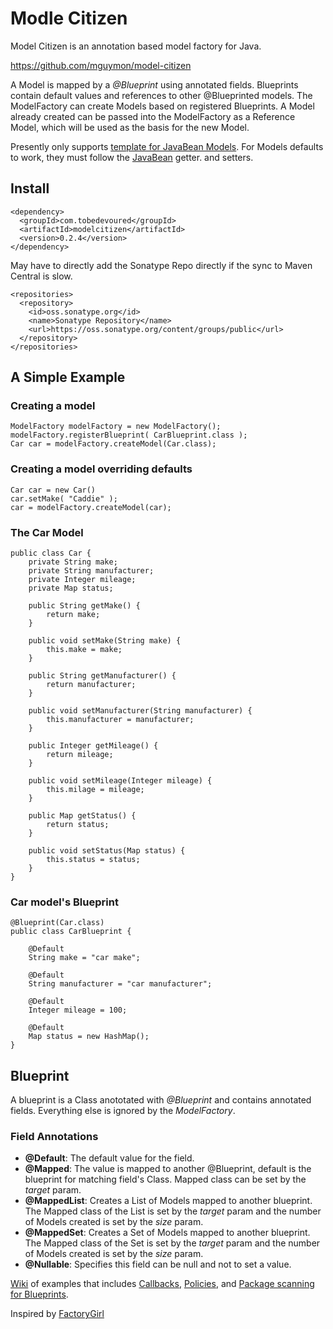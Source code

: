 # Modle Citizen

Model Citizen is an annotation based model factory for Java.

https://github.com/mguymon/model-citizen

A Model is mapped by a _@Blueprint_ using annotated fields. Blueprints contain 
default values and references to other @Blueprinted models. The ModelFactory can 
create Models based on registered Blueprints. A Model already created can be
passed into the ModelFactory as a Reference Model, which will be used as the basis
for the new Model. 

Presently only supports [template for JavaBean Models](https://github.com/mguymon/model-citizen/blob/master/src/main/java/com/slackworks/modelcitizen/template/JavaBeanTemplate.java). For Models defaults to work, they must follow the [JavaBean](http://en.wikibooks.org/wiki/Java_Programming/Java_Beans) getter. and setters.

## Install

    <dependency>
      <groupId>com.tobedevoured</groupId>
      <artifactId>modelcitizen</artifactId>
      <version>0.2.4</version>
    </dependency>
    
May have to directly add the Sonatype Repo directly if the sync to Maven Central
is slow.

    <repositories>
      <repository>
        <id>oss.sonatype.org</id>
        <name>Sonatype Repository</name>
        <url>https://oss.sonatype.org/content/groups/public</url>
      </repository>
    </repositories>

## A Simple Example

### Creating a model

    ModelFactory modelFactory = new ModelFactory();
    modelFactory.registerBlueprint( CarBlueprint.class );
    Car car = modelFactory.createModel(Car.class);

### Creating a model overriding defaults

    Car car = new Car()
    car.setMake( "Caddie" );
    car = modelFactory.createModel(car);

### The Car Model

    public class Car {
        private String make;
        private String manufacturer;
        private Integer mileage;
        private Map status;
    
        public String getMake() {
            return make;
        }
    
        public void setMake(String make) {
            this.make = make;
        }
    
        public String getManufacturer() {
            return manufacturer;
        }
    
        public void setManufacturer(String manufacturer) {
            this.manufacturer = manufacturer;
        }
    
        public Integer getMileage() {
            return mileage;
        }
    
        public void setMileage(Integer mileage) {
            this.milage = mileage;
        }
    
        public Map getStatus() {
            return status;
        }
    
        public void setStatus(Map status) {
            this.status = status;
        }
    }

### Car model's Blueprint

    @Blueprint(Car.class)
    public class CarBlueprint {
        
        @Default
        String make = "car make";
            
        @Default
        String manufacturer = "car manufacturer";
            
        @Default
        Integer mileage = 100;
            
        @Default
        Map status = new HashMap();
    }

## Blueprint 

A blueprint is a Class anototated with _@Blueprint_ and contains annotated fields. 
Everything else is ignored by the _ModelFactory_.

### Field Annotations
* **@Default**: The default value for the field.
* **@Mapped**: The value is mapped to another @Blueprint, default is the blueprint for
           matching field's Class. Mapped class can be set by the _target_ param. 
* **@MappedList**: Creates a List of Models mapped to another blueprint. The Mapped
               class of the List is set by the  _target_ param and the number of
               Models created is set by the _size_ param.
* **@MappedSet**: Creates a Set of Models mapped to another blueprint. The Mapped
              class of the Set is set by the  _target_ param and the number of
              Models created is set by the _size_ param.
* **@Nullable**: Specifies this field can be null and not to set a value.

[Wiki](https://github.com/mguymon/model-citizen/wiki) of examples that
includes [Callbacks](https://github.com/mguymon/model-citizen/wiki/Callback-Example), [Policies](https://github.com/mguymon/model-citizen/wiki/Policy), and [Package scanning for Blueprints](https://github.com/mguymon/model-citizen/wiki/Register-By-Package).

Inspired by [FactoryGirl](https://github.com/thoughtbot/factory_girl)

